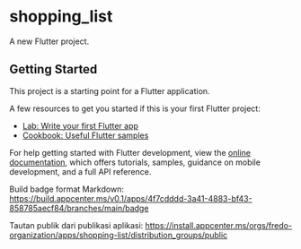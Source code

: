 # shopping_list

A new Flutter project.

## Getting Started

This project is a starting point for a Flutter application.

A few resources to get you started if this is your first Flutter project:

- [Lab: Write your first Flutter app](https://docs.flutter.dev/get-started/codelab)
- [Cookbook: Useful Flutter samples](https://docs.flutter.dev/cookbook)

For help getting started with Flutter development, view the
[online documentation](https://docs.flutter.dev/), which offers tutorials,
samples, guidance on mobile development, and a full API reference.

Build badge format Markdown:
https://build.appcenter.ms/v0.1/apps/4f7cdddd-3a41-4883-bf43-858785aecf84/branches/main/badge

Tautan publik dari publikasi aplikasi: https://install.appcenter.ms/orgs/fredo-organization/apps/shopping-list/distribution_groups/public
